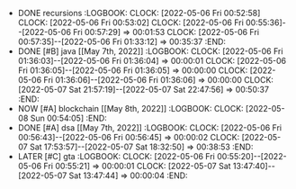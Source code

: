 - DONE recursions
  :LOGBOOK:
  CLOCK: [2022-05-06 Fri 00:52:58]
  CLOCK: [2022-05-06 Fri 00:53:02]
  CLOCK: [2022-05-06 Fri 00:55:36]--[2022-05-06 Fri 00:57:29] =>  00:01:53
  CLOCK: [2022-05-06 Fri 00:57:35]--[2022-05-06 Fri 01:33:12] =>  00:35:37
  :END:
- DONE [#B] java [[May 7th, 2022]]
  :LOGBOOK:
  CLOCK: [2022-05-06 Fri 01:36:03]--[2022-05-06 Fri 01:36:04] =>  00:00:01
  CLOCK: [2022-05-06 Fri 01:36:05]--[2022-05-06 Fri 01:36:05] =>  00:00:00
  CLOCK: [2022-05-06 Fri 01:36:06]--[2022-05-06 Fri 01:36:06] =>  00:00:00
  CLOCK: [2022-05-07 Sat 21:57:19]--[2022-05-07 Sat 22:47:56] =>  00:50:37
  :END:
- NOW [#A] blockchain [[May 8th, 2022]]
  :LOGBOOK:
  CLOCK: [2022-05-08 Sun 00:54:05]
  :END:
- DONE [#A] dsa [[May 7th, 2022]]
  :LOGBOOK:
  CLOCK: [2022-05-06 Fri 00:56:43]--[2022-05-06 Fri 00:56:45] =>  00:00:02
  CLOCK: [2022-05-07 Sat 17:53:57]--[2022-05-07 Sat 18:32:50] =>  00:38:53
  :END:
- LATER [#C] gta
  :LOGBOOK:
  CLOCK: [2022-05-06 Fri 00:55:20]--[2022-05-06 Fri 00:55:21] =>  00:00:01
  CLOCK: [2022-05-07 Sat 13:47:40]--[2022-05-07 Sat 13:47:44] =>  00:00:04
  :END: